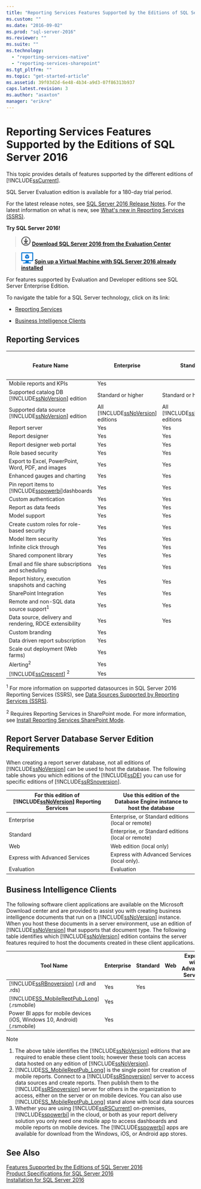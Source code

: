 ```yaml
---
title: "Reporting Services Features Supported by the Editions of SQL Server 2016 | Microsoft Docs"
ms.custom: ""
ms.date: "2016-09-02"
ms.prod: "sql-server-2016"
ms.reviewer: ""
ms.suite: ""
ms.technology: 
  - "reporting-services-native"
  - "reporting-services-sharepoint"
ms.tgt_pltfrm: ""
ms.topic: "get-started-article"
ms.assetid: 39f03d2d-6e48-4b34-a9d3-07f86313b937
caps.latest.revision: 3
ms.author: "asaxton"
manager: "erikre"
---
```

# Reporting Services Features Supported by the Editions of SQL Server 2016
This topic provides details of features supported by the different editions of [!INCLUDE[ssCurrent](../a9notintoc/includes/sscurrent-md.md)].  
  
 SQL Server Evaluation edition is available for a 180-day trial period.  
  
 For the latest release notes, see [SQL Server 2016 Release Notes](../sql-server/sql-server-2016-release-notes.md). For the latest information on what is new, see [What's new in Reporting Services (SSRS)](What's%20New%20in%20Reporting%20Services%20\(SSRS\).md).
    
 **Try SQL Server 2016!**    
    
 > [![Download from Evaluation Center](../a9notintoc/media/download.png)](https://www.microsoft.com/en-us/evalcenter/evaluate-sql-server-2016) **[Download SQL Server 2016  from the Evaluation Center](https://www.microsoft.com/en-us/evalcenter/evaluate-sql-server-2016)**    
    
> ![Azure Virtual Machine small](../analysis-services/media/azure-virtual-machine-small.png) **[Spin up a Virtual Machine with SQL Server 2016 already installed](https://azure.microsoft.com/en-us/marketplace/partners/microsoft/sqlserver2016rtmenterprisewindowsserver2012r2/?wt.mc_id=sqL16_vm)**    

For features supported by Evaluation and Developer editions see SQL Server Enterprise Edition.

To navigate the table for a SQL Server technology, click on its link:  

-   [Reporting Services](#SSRS)  
  
-   [Business Intelligence Clients](#BIC)  

##  <a name="SSRS"></a> Reporting Services  
  
|Feature Name|Enterprise|Standard|Web|Express with Advanced Services|Express with Tools|Express|Developer|  
|------------------|----------------|--------------|---------|------------------------------------|------------------------|-------------|---------------|  
|Mobile reports and KPIs|Yes||||||Yes|  
|Supported catalog DB [!INCLUDE[ssNoVersion](../a9notintoc/includes/ssnoversion-md.md)] edition|Standard or higher|Standard or higher|Web|Express|||Standard or higher|  
|Supported data source [!INCLUDE[ssNoVersion](../a9notintoc/includes/ssnoversion-md.md)] edition|All   [!INCLUDE[ssNoVersion](../a9notintoc/includes/ssnoversion-md.md)] editions|All [!INCLUDE[ssNoVersion](../a9notintoc/includes/ssnoversion-md.md)] editions|Web|Express|||All [!INCLUDE[ssNoVersion](../a9notintoc/includes/ssnoversion-md.md)] editions|  
|Report server|Yes|Yes|Yes|Yes|||Yes|  
|Report designer|Yes|Yes|Yes|Yes|||Yes|  
|Report designer web portal|Yes|Yes|Yes|Yes|||Yes|  
|Role based security|Yes|Yes|Yes|Yes|||Yes|  
|Export to  Excel, PowerPoint, Word, PDF, and images|Yes|Yes|Yes|Yes|||Yes|  
|Enhanced gauges and charting|Yes|Yes|Yes|Yes|||Yes|  
|Pin report items to [!INCLUDE[sspowerbi](../reporting-services/includes/sspowerbi-md.md)]dashboards|Yes|Yes|Yes|Yes|||Yes|  
|Custom authentication|Yes|Yes|Yes|Yes|||Yes|  
|Report as data feeds|Yes|Yes|Yes|Yes|||Yes|  
|Model support|Yes|Yes|Yes||||Yes|  
|Create custom roles for role-based security|Yes|Yes|||||Yes|  
|Model Item security|Yes|Yes|||||Yes|  
|Infinite click through|Yes|Yes|||||Yes|  
|Shared component library|Yes|Yes|||||Yes|  
|Email and file share subscriptions and scheduling|Yes|Yes|||||Yes|  
|Report history, execution snapshots and caching|Yes|Yes|||||Yes|  
|SharePoint Integration|Yes|Yes|||||Yes|  
|Remote and non-SQL data source support<sup>1</sup>|Yes|Yes|||||Yes|  
|Data source, delivery and rendering, RDCE extensibility|Yes|Yes|||||Yes|  
|Custom branding|Yes||||||Yes|  
|Data driven report subscription|Yes||||||Yes|  
|Scale out deployment (Web farms)|Yes||||||Yes|  
|Alerting<sup>2</sup>|Yes||||||Yes|  
|[!INCLUDE[ssCrescent](../a9notintoc/includes/sscrescent-md.md)] <sup>2</sup>|Yes||||||Yes|  
  
 <sup>1</sup> For more information on supported datasources in SQL Server 2016 Reporting Services (SSRS), see [Data Sources Supported by Reporting Services &#40;SSRS&#41;](../reporting-services/report-data/data-sources-supported-by-reporting-services-ssrs.md).  
  
 <sup>2</sup> Requires Reporting Services in SharePoint mode. For more information, see [Install Reporting Services SharePoint Mode](../reporting-services/install/windows/install-reporting-services-sharepoint-mode.md).  
  
## Report Server Database Server Edition Requirements  
 When creating a report server database, not all editions of [!INCLUDE[ssNoVersion](../a9notintoc/includes/ssnoversion-md.md)] can be used to host the database. The following table shows you which editions of the [!INCLUDE[ssDE](../a9notintoc/includes/ssde-md.md)] you can use for specific editions of [!INCLUDE[ssRSnoversion](../a9notintoc/includes/ssrsnoversion-md.md)].  
  
|For this edition of [!INCLUDE[ssNoVersion](../a9notintoc/includes/ssnoversion-md.md)] Reporting Services|Use this edition of the Database Engine instance to host the database|  
|----------------------------------------------------------------------|---------------------------------------------------------------------------|  
|Enterprise|Enterprise,  or Standard  editions (local or remote)|  
|Standard|Enterprise,  or Standard  editions (local or remote)|  
|Web|Web edition (local only)|  
|Express with Advanced Services|Express with Advanced Services (local only).|  
|Evaluation|Evaluation|  
  
##  <a name="BIC"></a> Business Intelligence Clients  
 The following software client applications are available on the Microsoft Download center and are provided to assist you with creating business intelligence documents that run on a [!INCLUDE[ssNoVersion](../a9notintoc/includes/ssnoversion-md.md)] instance. When you host these documents in a server environment, use an edition of [!INCLUDE[ssNoVersion](../a9notintoc/includes/ssnoversion-md.md)] that supports that document type. The following table identifies which [!INCLUDE[ssNoVersion](../a9notintoc/includes/ssnoversion-md.md)] edition contains the server features required to host the documents created in these client applications.  
  
|Tool Name|Enterprise|Standard|Web|Express with Advanced Services|Express with Tools|Express|Developer|  
|---------------|----------------|--------------|---------|------------------------------------|------------------------|-------------|---------------|  
|[!INCLUDE[ssRBnoversion](../a9notintoc/includes/ssrbnoversion-md.md)] (.rdl and .rds)|Yes|Yes|||||Yes|  
|[!INCLUDE[SS_MobileReptPub_Long](../reporting-services/includes/ss-mobilereptpub-long-md.md)] (.rsmobile)|Yes||||||Yes|  
|Power BI apps for mobile devices (iOS, Windows 10, Android) (.rsmobile)|Yes||||||Yes|  
  
> [!NOTE]  
> 1.  The above table identifies the [!INCLUDE[ssNoVersion](../a9notintoc/includes/ssnoversion-md.md)] editions that are required to enable these client tools; however these tools can access data hosted on any edition of [!INCLUDE[ssNoVersion](../a9notintoc/includes/ssnoversion-md.md)].  
> 2.  [!INCLUDE[SS_MobileReptPub_Long](../reporting-services/includes/ss-mobilereptpub-long-md.md)] is the single point for creation of mobile reports. Connect to  a [!INCLUDE[ssRSnoversion](../a9notintoc/includes/ssrsnoversion-md.md)] server to access data sources and create reports. Then publish them to the [!INCLUDE[ssRSnoversion](../a9notintoc/includes/ssrsnoversion-md.md)] server for others in the organization to access, either on the server or on mobile devices. You can also use [!INCLUDE[SS_MobileReptPub_Long](../reporting-services/includes/ss-mobilereptpub-long-md.md)] stand alone with local data sources  
> 3.  Whether you are using  [!INCLUDE[ssRSCurrent](../a9notintoc/includes/ssrscurrent-md.md)] on-premises, [!INCLUDE[sspowerbi](../reporting-services/includes/sspowerbi-md.md)] in the cloud, or both as your report delivery solution you only need one mobile app to access dashboards and mobile reports on mobile devices. The [!INCLUDE[sspowerbi](../reporting-services/includes/sspowerbi-md.md)] apps are available for download from the Windows, iOS, or Android app stores.  

## See Also  
 [Features Supported by the Editions of SQL Server 2016](Features%20Supported%20by%20the%20Editions%20of%20SQL%20Server%202016.md)  
 [Product Specifications for SQL Server 2016](../a9retired/product-specifications-for-sql-server-2016.md)   
 [Installation for SQL Server 2016](../database-engine/install/windows/installation-for-sql-server-2016.md) 